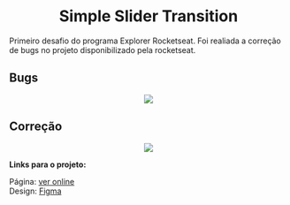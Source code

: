 
<div align="center">
  <h1>Simple Slider Transition</h1>

  
  <div align="left">
  Primeiro desafio do programa Explorer Rocketseat. 
    Foi realiada a correção de bugs no projeto disponibilizado pela rocketseat. 


  </div border="1">
  <h2 align="left">Bugs</h2>
  <img src="https://user-images.githubusercontent.com/17308374/169598340-beb9bc48-494b-471b-889d-11c8509700de.png">
  <h2 align="left">Correção</h2>
  <img src="https://user-images.githubusercontent.com/17308374/169598395-ba797d4e-c20a-4eab-a735-ff7951436ee1.png">
  </div>
  
 <strong>Links para o projeto:</strong>

Página: [ver online](#)
<br>
Design: [Figma](https://www.figma.com/file/E4fxChdSTtBGYjDFmgFJNo/Untitled?node-id=0%3A1)
<br>

